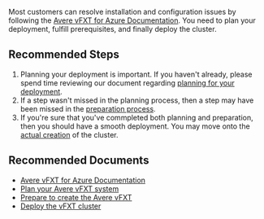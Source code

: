 <properties
    pageTitle="Avere vFXT Cluster Installation and Configuration Issues"
    description="Resolve issues with Avere vFXT cluster installation and configuration."
    infoBubbleText="Avere vFXT Cluster Installation and Configuration Issues"
    service="microsoft.averevfxt"
    resource="cluster"
    authors="jbut"
    ms.author="jebutl"
    displayOrder="1"
    articleId="averevfxt-clusterinstallationandconfiguration"
    diagnosticScenario=""
    selfHelpType="resource"
    supportTopicIds="32609687"
    resourceTags=""
    productPesIds="16506"
    cloudEnvironments="public"
/>

Most customers can resolve installation and configuration issues by following the [Avere vFXT for Azure Documentation](https://docs.microsoft.com/azure/avere-vfxt/).  You need to plan your deployment, fulfill prerequisites, and finally deploy the cluster.

## **Recommended Steps**

1. Planning your deployment is important.  If you haven't already, please spend time reviewing our document regarding [planning for your deployment](https://docs.microsoft.com/azure/avere-vfxt/avere-vfxt-deploy-plan).
2. If a step wasn't missed in the planning process, then a step may have been missed in the [preparation process](https://docs.microsoft.com/azure/avere-vfxt/avere-vfxt-prereqs).
3. If you're sure that you've commpleted both planning and preparation, then you should have a smooth deployment.  You may move onto the [actual creation](https://docs.microsoft.com/azure/avere-vfxt/avere-vfxt-deploy) of the cluster.

## **Recommended Documents**

* [Avere vFXT for Azure Documentation](https://docs.microsoft.com/azure/avere-vfxt/)
* [Plan your Avere vFXT system](https://docs.microsoft.com/azure/avere-vfxt/avere-vfxt-deploy-plan)
* [Prepare to create the Avere vFXT](https://docs.microsoft.com/azure/avere-vfxt/avere-vfxt-prereqs)
* [Deploy the vFXT cluster](https://docs.microsoft.com/en-us/azure/avere-vfxt/avere-vfxt-deploy)
